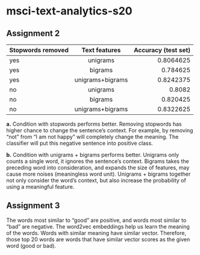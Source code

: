 # msci-text-analytics-s20

## Assignment 2 
| Stopwords removed | Text features  | Accuracy (test set) |
| :---         |     :---:           |          ---:       |
| yes          | unigrams            | 0.8064625           |
| yes          | bigrams             | 0.784625            |
| yes          | unigrams+bigrams    | 0.8242375           |
| no           | unigrams            | 0.8082              |
| no           | bigrams             | 0.820425            |
| no           | unigrams+bigrams    | 0.8322625           |

**a.**	Condition with stopwords performs better. Removing stopwords has higher chance to change the sentence’s context. For example, by removing “not” from “I am not happy” will completely change the meaning. The classifier will put this negative sentence into positive class. 

**b.**	Condition with unigrams + bigrams performs better. Unigrams only counts a single word, it ignores the sentence’s context. Bigrams takes the preceding word into consideration, and expands the size of features, may cause more noises (meaningless word unit). Unigrams + bigrams together not only consider the word’s context, but also increase the probability of using a meaningful feature. 



## Assignment 3
The words most similar to “good” are positive, and words most similar to “bad” are negative. The word2vec embeddings help us learn the meaning of the words. Words with similar meaning have similar vector. Therefore, those top 20 words are words that have similar vector scores as the given word (good or bad).
